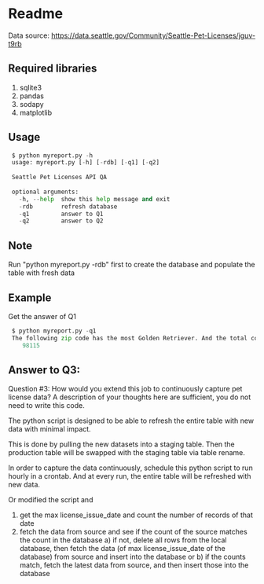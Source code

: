 Readme
======

Data source: https://data.seattle.gov/Community/Seattle-Pet-Licenses/jguv-t9rb

Required libraries
----------------
1. sqlite3
2. pandas
3. sodapy
4. matplotlib


Usage
-----
~~~python
 $ python myreport.py -h
 usage: myreport.py [-h] [-rdb] [-q1] [-q2]
 
 Seattle Pet Licenses API QA
 
 optional arguments:
   -h, --help  show this help message and exit
   -rdb        refresh database
   -q1         answer to Q1
   -q2         answer to Q2
~~~

Note
----
Run "python myreport.py -rdb" first to create the database and populate the table with fresh data

Example
-------
Get the answer of Q1

~~~python
 $ python myreport.py -q1
 The following zip code has the most Golden Retriever. And the total count is 224
	98115
~~~

Answer to Q3:
-------------
Question #3: How would you extend this job to continuously capture pet license data? A description of your thoughts here are sufficient, you do not need to write this code.


The python script is designed to be able to refresh the entire table with new data with minimal impact. 

This is done by pulling the new datasets into a staging table. Then the production table will be swapped with the staging table via table rename.

In order to capture the data continuously, schedule this python script to run hourly in a crontab. And at every run, the entire table will be refreshed with new data.

Or modified the script and 

1) get the max license_issue_date and count the number of records of that date
2) fetch the data from source and see if the count of the source matches the count in the database
   a) if not, delete all rows from the local database, then fetch the data (of max license_issue_date of the database) from source and insert into the database
   or
   b) if the counts match, fetch the latest data from source, and then insert those into the database

